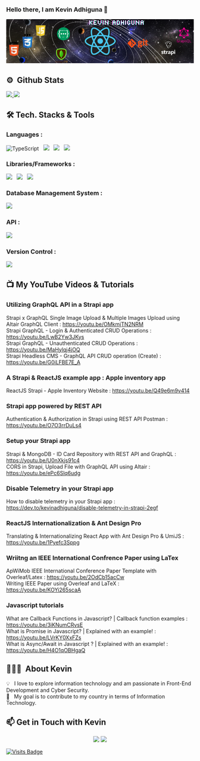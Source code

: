 ### Hello there, I am Kevin Adhiguna 👋

![kevinadhiguna](https://raw.githubusercontent.com/kevinadhiguna/kevinadhiguna/master/assets/kevinadhiguna-v3.png)
<!-- Alternative:
<img src="https://raw.githubusercontent.com/kevinadhiguna/kevinadhiguna/master/assets/kevinadhiguna.png" alt="kevinadhiguna's profile banner" />
-->

## ⚙️ &nbsp;Github Stats

<a href="https://github.com/kevinadhiguna">
  <img height="180em" src="https://github-readme-stats.vercel.app/api?username=kevinadhiguna&show_icons=true&theme=vue-dark&include_all_commits=true&count_private=true" />
  <img height="180em" src="https://github-readme-stats.vercel.app/api/top-langs/?username=kevinadhiguna&layout=compact&theme=vue-dark&hide=shards,shaderlab,hlsl,html,css&langs_count=6" />
</a>

## 🛠 Tech. Stacks & Tools

### Languages :
<img alt="TypeScript" src="https://img.shields.io/badge/typescript-%23007ACC.svg?&style=for-the-badge&logo=typescript&logoColor=white"/>&nbsp;&nbsp;
<img src="https://img.shields.io/badge/javascript%20-%23323330.svg?&style=for-the-badge&logo=javascript&logoColor=%23F7DF1E" />&nbsp;&nbsp;
<img src="https://img.shields.io/badge/html5%20-%23E34F26.svg?&style=for-the-badge&logo=html5&logoColor=white" />&nbsp;&nbsp;
<img src="https://img.shields.io/badge/css3%20-%231572B6.svg?&style=for-the-badge&logo=css3&logoColor=white" />&nbsp;&nbsp;
<!-- <img src="https://img.shields.io/badge/python%20-%2314354C.svg?&style=for-the-badge&logo=python&logoColor=white" />&nbsp;&nbsp; -->
<!-- <img src="https://img.shields.io/badge/shell_script%20-%23121011.svg?&style=for-the-badge&logo=gnu-bash&logoColor=white" />&nbsp;&nbsp; -->

### Libraries/Frameworks :
<img src="https://img.shields.io/badge/react%20-%2320232a.svg?&style=for-the-badge&logo=react&logoColor=%2361DAFB" />&nbsp;&nbsp;
<img src="https://img.shields.io/badge/react_native%20-%2320232a.svg?&style=for-the-badge&logo=react&logoColor=%2361DAFB" />&nbsp;&nbsp;
<img src="https://img.shields.io/badge/strapi%20-%232E7EEA.svg?&style=for-the-badge&logo=strapi&logoColor=white" />&nbsp;&nbsp;

### Database Management System :
<img src ="https://img.shields.io/badge/MongoDB-%234ea94b.svg?&style=for-the-badge&logo=mongodb&logoColor=white" />&nbsp;&nbsp;
<!-- <img src="https://img.shields.io/badge/mysql-%234479A1.svg?&style=for-the-badge&logo=mysql&logoColor=white" />&nbsp;&nbsp; -->

### API :
<img src="https://img.shields.io/badge/graphql%20-%23E10098.svg?&style=for-the-badge&logo=graphql&logoColor=white" />&nbsp;&nbsp;

### Version Control :
<img src="https://img.shields.io/badge/git%20-%23F05033.svg?&style=for-the-badge&logo=git&logoColor=white" />&nbsp;&nbsp;
<!-- <img src="https://img.shields.io/badge/github%20-%23121011.svg?&style=for-the-badge&logo=github&logoColor=white" />&nbsp;&nbsp; -->
<!-- <img src="https://img.shields.io/badge/gitlab%20-%23181717.svg?&style=for-the-badge&logo=gitlab&logoColor=white" />&nbsp;&nbsp; -->

<!-- Former
<img src="https://img.shields.io/badge/react%20-%2361DAFB.svg?&style=for-the-badge&logo=react&logoColor=white" />&nbsp;&nbsp;&nbsp;
<img src="https://img.shields.io/badge/javascript%20-%23F7DF1E.svg?&style=for-the-badge&logo=javascript&logoColor=white" />&nbsp;&nbsp;
<img src="https://img.shields.io/badge/html5%20-%23e34f26.svg?&style=for-the-badge&logo=html5&logoColor=white" />&nbsp;&nbsp;
<img src="https://img.shields.io/badge/css3%20-%231572B6.svg?&style=for-the-badge&logo=css3&logoColor=white" />&nbsp;&nbsp;
<img src="https://img.shields.io/badge/reactnative%20-%2361DAFB.svg?&style=for-the-badge&logo=react&logoColor=white" />&nbsp;&nbsp;&nbsp;
<img src="https://img.shields.io/badge/strapi%20-%23339933.svg?&style=for-the-badge&logo=strapi&logoColor=white" />&nbsp;&nbsp;&nbsp;
<img src="https://img.shields.io/badge/-MongoDB-black?style=flat-square&logo=mongodb&link=https://github.com/kevinadhiguna">&nbsp;&nbsp;
<img src="https://img.shields.io/badge/-GitHub-181717?style=flat-square&logo=github&link=https://github.com/kevinadhiguna">
<br>
-->

## 📺 My YouTube Videos & Tutorials

### Utilizing GraphQL API in a Strapi app
Strapi x GraphQL Single Image Upload & Multiple Images Upload using Altair GraphQL Client : https://youtu.be/OMkmjTN2NRM <br/>
Strapi GraphQL - Login & Authenticated CRUD Operations : https://youtu.be/LwB2Yw3JKys <br/>
Strapi GraphQL - Unauthenticated CRUD Operations : https://youtu.be/MaHylqj4jOQ <br/>
Strapi Headless CMS - GraphQL API CRUD operation (Create) : https://youtu.be/G0iLFBE7E_A

### A Strapi & ReactJS example app : Apple inventory app
ReactJS Strapi - Apple Inventory Website : https://youtu.be/Q49e6m9v414

### Strapi app powered by REST API
Authentication & Authorization in Strapi using REST API Postman : https://youtu.be/O7O3rrDuLs4

### Setup your Strapi app
Strapi & MongoDB - ID Card Repository with REST API and GraphQL : https://youtu.be/U0nXkjs91c4 <br/>
CORS in Strapi, Upload File with GraphQL API using Altair : https://youtu.be/ePc6Slq6udg

### Disable Telemetry in your Strapi app
How to disable telemetry in your Strapi app : https://dev.to/kevinadhiguna/disable-telemetry-in-strapi-2egf

### ReactJS Internationalization & Ant Design Pro
Translating & Internationalizing React App with Ant Design Pro & UmiJS : https://youtu.be/1Pyefc3Sppg

### Wriitng an IEEE International Confrence Paper using LaTex
ApWiMob IEEE International Conference Paper Template with Overleaf/Latex : https://youtu.be/2OdCb15acCw <br/>
Writing IEEE Paper using Overleaf and LaTeX : https://youtu.be/KOYi265scaA

### Javascript tutorials
What are Callback Functions in Javascript? | Callback function examples : https://youtu.be/3iKNumCRvsE <br/>
What is Promise in Javascript? | Explained with an example! : https://youtu.be/LVrKY0XxFZs <br/>
What is Async/Await in Javascript ? | Explained with an example! : https://youtu.be/H4O1qOBHgaQ

## 👨🏻‍💻 &nbsp;About Kevin

💡 &nbsp; I love to explore information technology and am passionate in Front-End Development and Cyber Security. <br />
🎯 &nbsp; My goal is to contribute to my country in terms of Information Technology. <br />
<!-- 🎓 &nbsp; I am currently studying at Computer Science at a university. <br />
✍️ &nbsp; In my free time, I develop my language skills, especially learning and speaking English🇬🇧 and Japanese🇯🇵. <br />
💬 &nbsp; Feel free to reach out to me for some interesting discussion. <br />
✉️ &nbsp; You can connect with me through LinkedIn or shoot me an email! I'll try to respond as soon as I can. <br />
-->

<!--
<img align="left" alt="Visual Studio Code" width="26px" src="https://raw.githubusercontent.com/github/explore/80688e429a7d4ef2fca1e82350fe8e3517d3494d/topics/visual-studio-code/visual-studio-code.png" />
<img align="left" alt="HTML5" width="26px" src="https://raw.githubusercontent.com/github/explore/80688e429a7d4ef2fca1e82350fe8e3517d3494d/topics/html/html.png" />
<img align="left" alt="CSS3" width="26px" src="https://raw.githubusercontent.com/github/explore/80688e429a7d4ef2fca1e82350fe8e3517d3494d/topics/css/css.png" />
<img align="left" alt="JavaScript" width="26px" src="https://raw.githubusercontent.com/github/explore/80688e429a7d4ef2fca1e82350fe8e3517d3494d/topics/javascript/javascript.png" />
<img align="left" alt="React" width="26px" src="https://raw.githubusercontent.com/github/explore/80688e429a7d4ef2fca1e82350fe8e3517d3494d/topics/react/react.png" />
<img align="left" alt="GraphQL" width="26px" src="https://raw.githubusercontent.com/github/explore/80688e429a7d4ef2fca1e82350fe8e3517d3494d/topics/graphql/graphql.png" />
<img align="left" alt="SQL" width="26px" src="https://raw.githubusercontent.com/github/explore/80688e429a7d4ef2fca1e82350fe8e3517d3494d/topics/sql/sql.png" />
<img align="left" alt="MySQL" width="26px" src="https://raw.githubusercontent.com/github/explore/80688e429a7d4ef2fca1e82350fe8e3517d3494d/topics/mysql/mysql.png" />
<img align="left" alt="MongoDB" width="26px" src="https://raw.githubusercontent.com/github/explore/80688e429a7d4ef2fca1e82350fe8e3517d3494d/topics/mongodb/mongodb.png" />
<img align="left" alt="Git" width="26px" src="https://raw.githubusercontent.com/github/explore/80688e429a7d4ef2fca1e82350fe8e3517d3494d/topics/git/git.png" />
<img align="left" alt="GitHub" width="26px" src="https://raw.githubusercontent.com/github/explore/78df643247d429f6cc873026c0622819ad797942/topics/github/github.png" />
<img align="left" alt="Terminal" width="26px" src="https://raw.githubusercontent.com/github/explore/80688e429a7d4ef2fca1e82350fe8e3517d3494d/topics/terminal/terminal.png" /> 
<br>
<br>
-->

## :mailbox: Get in Touch with Kevin

<p align="center" id="contact">
  <a href= "https://www.linkedin.com/in/kevinadhiguna/"><img src="https://img.icons8.com/dusk/48/000000/linkedin.png"/></a>
  <a href= "mailto:hi.kevinadhiguna@gmail.com"><img src="https://img.icons8.com/dusk/48/000000/gmail.png"/></a>
</p>

[![Visits Badge](https://badges.pufler.dev/visits/kevinadhiguna/kevinadhiguna)](https://github.com/kevinadhiguna)

<!--
<p align="center">
  Profile Views<br>
  <img src="https://profile-counter.glitch.me/kevinadhiguna/count.svg" />
</p>
-->

<!--
**kevinadhiguna/kevinadhiguna** is a ✨ _special_ ✨ repository because its `README.md` (this file) appears on your GitHub profile.

Here are some ideas to get you started:

- 🔭 I’m currently working on ...
- 🌱 I’m currently learning ...
- 👯 I’m looking to collaborate on ...
- 🤔 I’m looking for help with ...
- 💬 Ask me about ...
- 📫 How to reach me: ...
- 😄 Pronouns: ...
- ⚡ Fun fact: ...
-->
